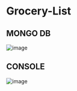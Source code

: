 # Grocery-List
## MONGO DB
![image](https://github.com/vlantonakos/Grocery-List/assets/107072477/621f06c1-05ea-46b5-a2cc-faf6f6d94409)
## CONSOLE
![image](https://github.com/vlantonakos/Grocery-List/assets/107072477/c3d9d879-1d5a-4f0a-a43f-2c676e058446)

